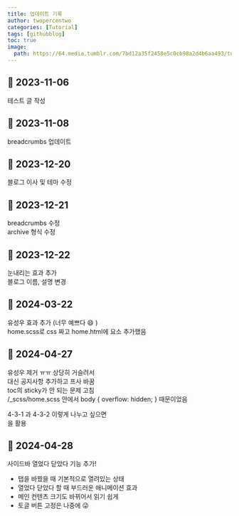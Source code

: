 ```yaml
---
title: 업데이트 기록
author: twopercentwo
categories: [Tutorial]
tags: [githubblog]
toc: true
image:
  path: https://64.media.tumblr.com/7bd12a35f2458e5c0cb98a2d4b6aa493/tumblr_p0te2d4ogs1we6z1vo1_400.gif
---
```


## :pushpin: 2023-11-06

테스트 글 작성

## :pushpin: 2023-11-08

breadcrumbs 업데이트

## :pushpin: 2023-12-20

블로그 이사 및 테마 수정

## :pushpin: 2023-12-21

breadcrumbs 수정  
archive 형식 수정

## :pushpin: 2023-12-22

눈내리는 효과 추가  
블로그 이름, 설명 변경

## :pushpin: 2024-03-22

유성우 효과 추가 (너무 예쁘다 :smile: )  
home.scss로 css 짜고 home.html에 요소 추가했음

## :pushpin: 2024-04-27

유성우 제거 ㅠㅠ 상당히 거슬려서  
대신 공지사항 추가하고 프사 바꿈  
toc의 sticky가 안 되는 문제 고침  
/\_scss/home.scss 안에서 body {
overflow: hidden;
} 때문이었음

4-3-1 과 4-3-2 이렇게 나누고 싶으면 </br>을 활용

## :pushpin: 2024-04-28
사이드바 열었다 닫았다 기능 추가!
- 탭을 바꿨을 때 기본적으로 열려있는 상태
- 열었다 닫았다 할 때 부드러운 애니메이션 효과
- 메인 컨텐츠 크기도 바뀌어서 읽기 쉽게
- 토글 버튼 고정은 나중에 😜
